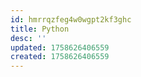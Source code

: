 ```yaml
---
id: hmrrqzfeg4w0wgpt2kf3ghc
title: Python
desc: ''
updated: 1758626406559
created: 1758626406559
---
```

